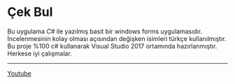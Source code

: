 # Çek Bul

Bu uygulama *C#* ile yazılmış basit bir windows forms uygulamasıdır. İncelenmesinin kolay olması açısından değişken isimleri türkçe kullanılmıştır.  
Bu proje %100 c# kullanarak Visual Studio 2017 ortamında hazırlanmıştır.  
Herkese iyi çalışmalar.  
  
---  
  
[Youtube](https://www.youtube.com/c/burakboztekemusic/)
